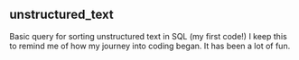 ## unstructured_text
Basic query for sorting unstructured text in SQL (my first code!)
I keep this to remind me of how my journey into coding began.
It has been a lot of fun.
